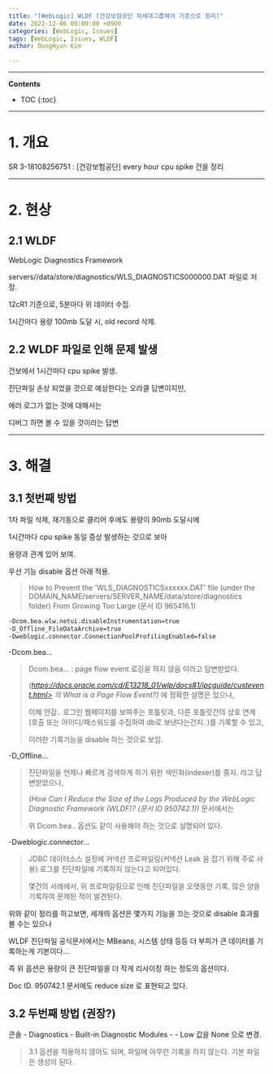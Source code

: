 ```yaml
---
title: "[WebLogic] WLDF (건강보험공단 차세대그룹웨어 기준으로 정리)"
date: 2021-12-06 00:00:00 +0900
categories: [WebLogic, Issues]
tags: [WebLogic, Issues, WLDF]
author: DongHyun Kim

---
```


---
**Contents**
* TOC
{:toc}
---

# 1. 개요

SR 3-18108256751 : [건강보험공단] every hour cpu spike 건을 정리



---

# 2. 현상

## 2.1 WLDF

WebLogic Diagnostics Framework

servers/<server>/data/store/diagnostics/WLS_DIAGNOSTICS000000.DAT 파일로 저장.

12cR1 기준으로, 5분마다 위 데이터 수집.

1시간마다 용량 100mb 도달 시, old record 삭제.



## 2.2 WLDF 파일로 인해 문제 발생

건보에서 1시간마다 cpu spike 발생.

진단파일 손상 되었을 것으로 예상한다는 오라클 답변이지만,

에러 로그가 없는 것에 대해서는

디버그 하면 볼 수 있을 것이라는 답변



---

# 3. 해결

## 3.1 첫번째 방법

1차 파일 삭제, 재기동으로 클리어 후에도 용량이 90mb 도달시에

1시간마다 cpu spike 동일 증상 발생하는 것으로 보아

용량과 관계 있어 보여.

우선 기능 disable 옵션 아래 적용.

> How to Prevent the 'WLS_DIAGNOSTICSxxxxxx.DAT' file (under the DOMAIN_NAME/servers/SERVER_NAME/data/store/diagnostics folder) From Growing Too Large (문서 ID 965416.1)

```bash
-Dcom.bea.wlw.netui.disableInstrumentation=true
-D_Offline_FileDataArchive=true
-Dweblogic.connector.ConnectionPoolProfilingEnabled=false
```



-Dcom.bea...

> Dcom.bea... : page flow event 로깅을 하지 않음 이라고 답변받았다.
>
> _(https://docs.oracle.com/cd/E13218_01/wlp/docs81/ipcguide/custevent.html> 의 What is a Page Flow Event?)_ 에 정확한 설명은 있으나,
>
> 이해 안감.. 로그인 웹페이지를 보여주는 포틀릿과, 다른 포틀릿간의 상호 연계(호출 또는 아이디/패스워드를 수집하여 db로 보낸다는건지..)를 기록할 수 있고,
>
> 이러한 기록기능을 disable 하는 것으로 보임.



-D_Offline...

> 진단파일을 언제나 빠르게 검색하게 하기 위한 색인화(indexer)를 중지. 라고 답변받았으나,
>
> _(How Can I Reduce the Size of the Logs Produced by the WebLogic Diagnostic Framework (WLDF)? (문서 ID 950742.1))_ 문서에서는
>
> 위 Dcom.bea.. 옵션도 같이 사용해야 하는 것으로 설명되어 있다.



-Dweblogic.connector...

> JDBC 데이터소스 설정에 커넥션 프로파일링(커넥션 Leak 을 잡기 위해 주로 사용) 로그를 진단파일에 기록하지 않는다고 되어있다.
>
> 몇건의 사례에서, 위 프로파일링으로 인해 진단파일을 오랫동안 기록, 많은 양을 기록하여 문제된 적이 발견된다.



위와 같이 정리를 하고보면, 세개의 옵션은 몇가지 기능을 끄는 것으로 disable 효과를 볼 수는 있으나

WLDF 진단파일 공식문서에서는 MBeans, 시스템 상태 등등 더 부피가 큰 데이터를 기록하는게 기본이다...

즉 위 옵션은 용량이 큰 진단파일을 더 작게 리사이징 하는 정도의 옵션이다.

Doc ID. 950742.1 문서에도 reduce size 로 표현되고 있다.



## 3.2 두번째 방법 (권장?)

콘솔 - Diagnostics - Built-in Diagnostic Modules - <Servers> - Low 값을 None 으로 변경.

> 3.1 옵션을 적용하지 않아도 되며, 파일에 아무런 기록을 하지 않는다. 기본 파일은 생성이 된다.

